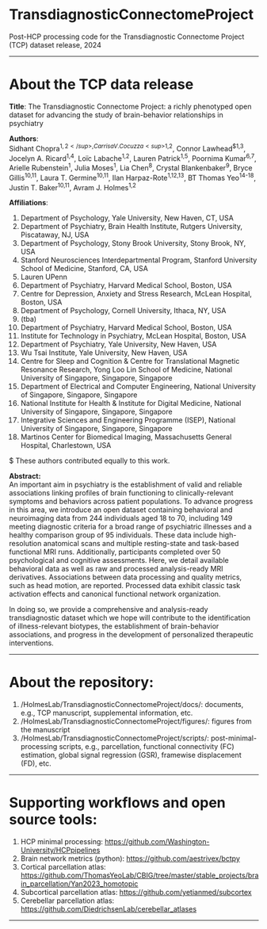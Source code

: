 # TransdiagnosticConnectomeProject
Post-HCP processing code for the Transdiagnostic Connectome Project (TCP) dataset release, 2024

<hr>
<h1>About the TCP data release </h1>   

**Title**: The Transdiagnostic Connectome Project: a richly phenotyped open dataset for advancing the study of brain-behavior relationships in psychiatry

**Authors**:  
Sidhant Chopra<sup>$1,2</sup>, Carrisa V. Cocuzza<sup>$1,2</sup>, Connor Lawhead<sup>$1,3</sup>, Jocelyn A. Ricard<sup>1,4</sup>, Loïc Labache<sup>1,2</sup>, Lauren Patrick<sup>1,5</sup>, Poornima Kumar<sup>6,7</sup>, Arielle Rubenstein<sup>1</sup>, Julia Moses<sup>1</sup>, Lia Chen<sup>8</sup>, Crystal Blankenbaker<sup>9</sup>, Bryce Gillis<sup>10,11</sup>, Laura T. Germine<sup>10,11</sup>, Ilan Harpaz-Rote<sup>1,12,13</sup>, BT Thomas Yeo<sup>14-18</sup>, Justin T. Baker<sup>10,11</sup>, Avram J. Holmes<sup>1,2</sup>   

**Affiliations**:   
1.	Department of Psychology, Yale University, New Haven, CT, USA
2.	Department of Psychiatry, Brain Health Institute, Rutgers University, Piscataway, NJ, USA
3.	Department of Psychology, Stony Brook University, Stony Brook, NY, USA
4.	Stanford Neurosciences Interdepartmental Program, Stanford University School of Medicine, Stanford, CA, USA
5.	Lauren UPenn 
6.	Department of Psychiatry, Harvard Medical School, Boston, USA
7.	Centre for Depression, Anxiety and Stress Research, McLean Hospital, Boston, USA
8.	Department of Psychology, Cornell University, Ithaca, NY, USA
9.	(tba)
10.	Department of Psychiatry, Harvard Medical School, Boston, USA
11.	Institute for Technology in Psychiatry, McLean Hospital, Boston, USA
12.	Department of Psychiatry, Yale University, New Haven, USA 
13.	Wu Tsai Institute, Yale University, New Haven, USA
14.	Centre for Sleep and Cognition & Centre for Translational Magnetic Resonance Research, Yong Loo Lin School of Medicine, National University of Singapore, Singapore, Singapore
15.	Department of Electrical and Computer Engineering, National University of Singapore, Singapore, Singapore
16.	National Institute for Health & Institute for Digital Medicine, National University of Singapore, Singapore, Singapore
17.	Integrative Sciences and Engineering Programme (ISEP), National University of Singapore, Singapore, Singapore
18.	Martinos Center for Biomedical Imaging, Massachusetts General Hospital, Charlestown, USA

$ These authors contributed equally to this work.

**Abstract:**   
An important aim in psychiatry is the establishment of valid and reliable associations linking profiles of  brain functioning to clinically-relevant symptoms and behaviors across patient populations. To advance progress in this area, we introduce an open dataset containing behavioral and neuroimaging data from 244 individuals aged 18 to 70, including 149 meeting diagnostic criteria for a broad range of psychiatric illnesses and a healthy comparison group of 95 individuals. These data include high-resolution anatomical scans and multiple resting-state and task-based functional MRI runs. Additionally, participants completed over 50 psychological and cognitive assessments. Here, we detail available behavioral data as well as raw and processed analysis-ready MRI derivatives. Associations between data processing and quality metrics, such as head motion, are reported. Processed data exhibit classic task activation effects and canonical functional network organization. 

In doing so, we provide a comprehensive and analysis-ready transdiagnostic dataset which we hope  will contribute to the identification of illness-relevant biotypes, the establishment of brain-behavior associations, and progress in the development of personalized therapeutic interventions.

<hr>
<h1>About the repository:</h1>

1. /HolmesLab/TransdiagnosticConnectomeProject/docs/: documents, e.g., TCP manuscript, supplemental information, etc.
2. /HolmesLab/TransdiagnosticConnectomeProject/figures/: figures from the manuscript
3. /HolmesLab/TransdiagnosticConnectomeProject/scripts/: post-minimal-processing scripts, e.g., parcellation, functional connectivity (FC) estimation, global signal regression (GSR), framewise displacement (FD), etc.

<hr>
<h1>Supporting workflows and open source tools:</h1>

1. HCP minimal processing: https://github.com/Washington-University/HCPpipelines
2. Brain network metrics (python): https://github.com/aestrivex/bctpy
3. Cortical parcellation atlas: https://github.com/ThomasYeoLab/CBIG/tree/master/stable_projects/brain_parcellation/Yan2023_homotopic
4. Subcortical parcellation atlas: https://github.com/yetianmed/subcortex
5. Cerebellar parcellation atlas: https://github.com/DiedrichsenLab/cerebellar_atlases

<hr>
